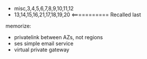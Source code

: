- misc,3,4,5,6,7,8,9,10,11,12
- 13,14,15,16,21,17,18,19,20 <=========== Recalled last

memorize:
- privatelink between AZs, not regions
- ses simple email service
- virtual private gateway